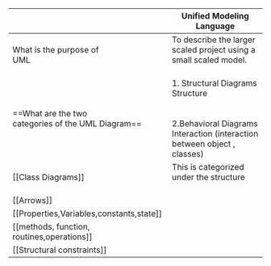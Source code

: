 
|                                                        | Unified Modeling Language                                                                                                  |
| ------------------------------------------------------ | -------------------------------------------------------------------------------------------------------------------------- |
| What is the purpose of <br>UML                         | To describe the larger scaled project using a small scaled model.<br><br>                                                  |
| ==What are the two <br>categories of the UML Diagram== | 1. Structural Diagrams<br>Structure<br><br><br>2.Behavioral Diagrams<br>Interaction (interaction between object , classes) |
| [[Class Diagrams]]                                     | This is categorized under the structure<br><br>                                                                            |
| [[Arrows]]                                             |                                                                                                                            |
| [[Properties,Variables,constants,state]]               |                                                                                                                            |
| [[methods, function, routines,operations]]             |                                                                                                                            |
| [[Structural constraints]]                             |                                                                                                                            |
